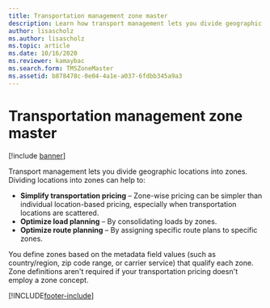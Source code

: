 ```yaml
---
title: Transportation management zone master
description: Learn how transport management lets you divide geographic locations into zones, including definitions for various pricing modules.
author: lisascholz
ms.author: lisascholz
ms.topic: article
ms.date: 10/16/2020
ms.reviewer: kamaybac
ms.search.form: TMSZoneMaster
ms.assetid: b878478c-0e04-4a1e-a037-6fdbb345a9a3
---
```


# Transportation management zone master

[!include [banner](../includes/banner.md)]

Transport management lets you divide geographic locations into zones. Dividing locations into zones can help to:

- **Simplify transportation pricing** – Zone-wise pricing can be simpler than individual location-based pricing, especially when transportation locations are scattered.
- **Optimize load planning** – By consolidating loads by zones.
- **Optimize route planning** – By assigning specific route plans to specific zones.

You define zones based on the metadata field values (such as country/region, zip code range, or carrier service) that qualify each zone. Zone definitions aren't required if your transportation pricing doesn't employ a zone concept.


[!INCLUDE[footer-include](../../includes/footer-banner.md)]
